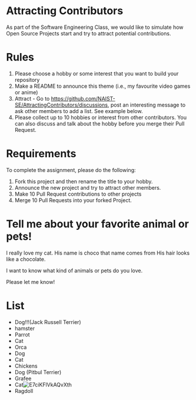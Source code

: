 # Attracting Contributors
As part of the Software Engineering Class, we would like to simulate how Open Source Projects start and try to attract potential contributions.

# Rules

1. Please choose a hobby or some interest that you want to build your repository
2. Make a README to announce this theme (i.e., my favourite video games or anime)
3. Attract - Go to https://github.com/NAIST-SE/AttractingContributors/discussions, post an interesting message to ask other members to add a list. See example below.
4. Please collect up to 10 hobbies or interest from other contributors. You can also discuss and talk about the hobby before you merge their Pull Request.

# Requirements
To complete the assignment, please do the following:
1. Fork this project and then rename the title to your hobby. 
2. Announce the new project and try to attract other members.
3. Make 10 Pull Request contributions to other projects
4. Merge 10 Pull Requests into your forked Project.

# Tell me about your favorite animal or pets!
I really love my cat. His name is choco that name comes from His hair looks like a chocolate.

I want to know what kind of animals or pets do you love.

Please let me know!

# List
- Dog!!!(Jack Russell Terrier)
- hamster
- Parrot
- Cat
- Orca
- Dog
- Cat
- Chickens
- Dog (Pitbul Terrier)
- Grafee
- Cat![E7ciKFlVkAQvXth](https://user-images.githubusercontent.com/69418560/174502414-e3abbbe2-752e-49f6-8e61-373fa7a064e9.jpg)
-  Ragdoll
